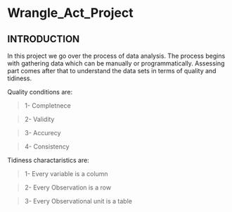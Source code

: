 # Wrangle_Act_Project

## INTRODUCTION
In this project we go over the process of data analysis. The process begins with gathering data which can be manually or programmatically. Assessing part comes after that to understand the data sets in terms of quality and tidiness.

Quality conditions are:

> 1- Completnece

> 2- Validity

> 3- Accurecy

> 4- Consistency

Tidiness charactaristics are:

> 1- Every variable is a column

> 2- Every Observation is a row

> 3- Every Observational unit is a table
